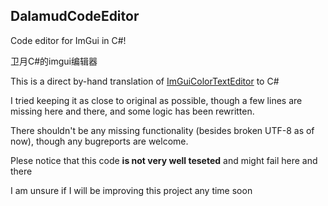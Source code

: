 ## DalamudCodeEditor

Code editor for ImGui in C#!

卫月C#的imgui编辑器

This is a direct by-hand translation of [ImGuiColorTextEditor](https://github.com/BalazsJako/ImGuiColorTextEdit) to C#

I tried keeping it as close to original as possible, though a few lines are missing here and there, and some logic has
been rewritten.

There shouldn't be any missing functionality (besides broken UTF-8 as of now), though any bugreports are welcome.

Plese notice that this code **is not very well teseted** and might fail here and there

I am unsure if I will be improving this project any time soon
